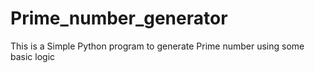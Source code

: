 # Prime_number_generator
This is a Simple Python program to generate Prime number using some basic logic 
